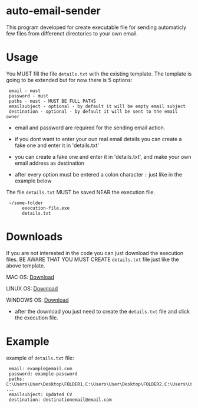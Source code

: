 # auto-email-sender

This program developed for create executable file for sending automaticly few files from differenct directories to your own email.

# Usage

You MUST fill the file `details.txt` with the existing template.
The template is going to be extended but for now there is 5 options:

     email - must
     password - must
     paths - must - MUST BE FULL PATHS
     emailsubject - optional - by default it will be empty email subject
     destination - optional - by default it will be sent to the email owner

- email and password are required for the sending email action.
- if you dont want to enter your oun real email details you can create a fake one and enter it in 'details.txt'
- you can create a fake one and enter it in 'details.txt', and make your own email address as destination

- after every option must be entered a colon character `:` just like in the example below

The file `details.txt` MUST be saved NEAR the execution file.

     ~/some-folder
          execution-file.exe
          details.txt

# Downloads

If you are not interested in the code you can just download the execution files.
BE AWARE THAT YOU MUST CREATE `details.txt` file just like the above template.

MAC OS: [Download](https://ufile.io/olvgac0y)

LINUX OS: [Download](https://ufile.io/eopm1lgk)

WINDOWS OS: [Download](https://ufile.io/8wtrvxxj)

- after the download you just need to create the `details.txt` file and click the execution file.

# Example

example of `details.txt` file:

     email: example@email.com
     password: example-password
     paths: C:\Users\User\Desktop\FOLDER1,C:\Users\User\Desktop\FOLDER2,C:\Users\User\Desktop\FOLDER3, ...
     emailsubject: Updated CV
     destination: destinationemail@email.com
